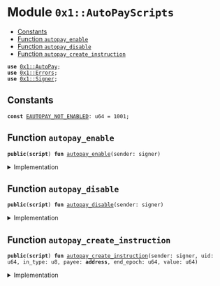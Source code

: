 
<a name="0x1_AutoPayScripts"></a>

# Module `0x1::AutoPayScripts`



-  [Constants](#@Constants_0)
-  [Function `autopay_enable`](#0x1_AutoPayScripts_autopay_enable)
-  [Function `autopay_disable`](#0x1_AutoPayScripts_autopay_disable)
-  [Function `autopay_create_instruction`](#0x1_AutoPayScripts_autopay_create_instruction)


<pre><code><b>use</b> <a href="AutoPay.md#0x1_AutoPay">0x1::AutoPay</a>;
<b>use</b> <a href="../../../../../../../DPN/releases/artifacts/current/build/MoveStdlib/docs/Errors.md#0x1_Errors">0x1::Errors</a>;
<b>use</b> <a href="../../../../../../../DPN/releases/artifacts/current/build/MoveStdlib/docs/Signer.md#0x1_Signer">0x1::Signer</a>;
</code></pre>



<a name="@Constants_0"></a>

## Constants


<a name="0x1_AutoPayScripts_EAUTOPAY_NOT_ENABLED"></a>



<pre><code><b>const</b> <a href="ol_autopay.md#0x1_AutoPayScripts_EAUTOPAY_NOT_ENABLED">EAUTOPAY_NOT_ENABLED</a>: u64 = 1001;
</code></pre>



<a name="0x1_AutoPayScripts_autopay_enable"></a>

## Function `autopay_enable`



<pre><code><b>public</b>(<b>script</b>) <b>fun</b> <a href="ol_autopay.md#0x1_AutoPayScripts_autopay_enable">autopay_enable</a>(sender: signer)
</code></pre>



<details>
<summary>Implementation</summary>


<pre><code><b>public</b>(<b>script</b>) <b>fun</b> <a href="ol_autopay.md#0x1_AutoPayScripts_autopay_enable">autopay_enable</a>(sender: signer) {
    <b>let</b> account = <a href="../../../../../../../DPN/releases/artifacts/current/build/MoveStdlib/docs/Signer.md#0x1_Signer_address_of">Signer::address_of</a>(&sender);

    <b>if</b> (!<a href="AutoPay.md#0x1_AutoPay_is_enabled">AutoPay::is_enabled</a>(account)) {
        <a href="AutoPay.md#0x1_AutoPay_enable_autopay">AutoPay::enable_autopay</a>(&sender);
    };
    <b>assert</b>!(<a href="AutoPay.md#0x1_AutoPay_is_enabled">AutoPay::is_enabled</a>(account), 0);
}
</code></pre>



</details>

<a name="0x1_AutoPayScripts_autopay_disable"></a>

## Function `autopay_disable`



<pre><code><b>public</b>(<b>script</b>) <b>fun</b> <a href="ol_autopay.md#0x1_AutoPayScripts_autopay_disable">autopay_disable</a>(sender: signer)
</code></pre>



<details>
<summary>Implementation</summary>


<pre><code><b>public</b>(<b>script</b>) <b>fun</b> <a href="ol_autopay.md#0x1_AutoPayScripts_autopay_disable">autopay_disable</a>(sender: signer) {
    <b>let</b> account = <a href="../../../../../../../DPN/releases/artifacts/current/build/MoveStdlib/docs/Signer.md#0x1_Signer_address_of">Signer::address_of</a>(&sender);

    <b>if</b> (<a href="AutoPay.md#0x1_AutoPay_is_enabled">AutoPay::is_enabled</a>(account)) {
        <a href="AutoPay.md#0x1_AutoPay_disable_autopay">AutoPay::disable_autopay</a>(&sender);
    };
    <b>assert</b>!(!<a href="AutoPay.md#0x1_AutoPay_is_enabled">AutoPay::is_enabled</a>(account), 010001);
}
</code></pre>



</details>

<a name="0x1_AutoPayScripts_autopay_create_instruction"></a>

## Function `autopay_create_instruction`



<pre><code><b>public</b>(<b>script</b>) <b>fun</b> <a href="ol_autopay.md#0x1_AutoPayScripts_autopay_create_instruction">autopay_create_instruction</a>(sender: signer, uid: u64, in_type: u8, payee: <b>address</b>, end_epoch: u64, value: u64)
</code></pre>



<details>
<summary>Implementation</summary>


<pre><code><b>public</b>(<b>script</b>) <b>fun</b> <a href="ol_autopay.md#0x1_AutoPayScripts_autopay_create_instruction">autopay_create_instruction</a>(
    sender: signer,
    uid: u64,
    in_type: u8,
    payee: <b>address</b>,
    end_epoch: u64,
    value: u64,
) {
    <b>let</b> account = <a href="../../../../../../../DPN/releases/artifacts/current/build/MoveStdlib/docs/Signer.md#0x1_Signer_address_of">Signer::address_of</a>(&sender);
    <b>if</b> (!<a href="AutoPay.md#0x1_AutoPay_is_enabled">AutoPay::is_enabled</a>(account)) {
        <a href="AutoPay.md#0x1_AutoPay_enable_autopay">AutoPay::enable_autopay</a>(&sender);
        <b>assert</b>!(
            <a href="AutoPay.md#0x1_AutoPay_is_enabled">AutoPay::is_enabled</a>(account),
            <a href="../../../../../../../DPN/releases/artifacts/current/build/MoveStdlib/docs/Errors.md#0x1_Errors_invalid_state">Errors::invalid_state</a>(<a href="ol_autopay.md#0x1_AutoPayScripts_EAUTOPAY_NOT_ENABLED">EAUTOPAY_NOT_ENABLED</a>)
        );
    };

    <a href="AutoPay.md#0x1_AutoPay_create_instruction">AutoPay::create_instruction</a>(
        &sender,
        uid,
        in_type,
        payee,
        end_epoch,
        value,
    );
}
</code></pre>



</details>
